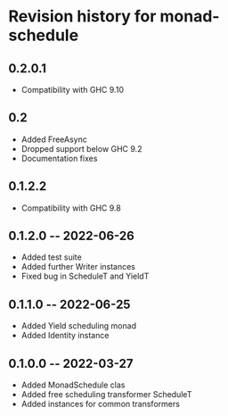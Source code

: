 # Revision history for monad-schedule

## 0.2.0.1

* Compatibility with GHC 9.10

## 0.2

* Added FreeAsync
* Dropped support below GHC 9.2
* Documentation fixes

## 0.1.2.2

* Compatibility with GHC 9.8

## 0.1.2.0 -- 2022-06-26

* Added test suite
* Added further Writer instances
* Fixed bug in ScheduleT and YieldT

## 0.1.1.0 -- 2022-06-25

* Added Yield scheduling monad
* Added Identity instance

## 0.1.0.0 -- 2022-03-27

* Added MonadSchedule clas
* Added free scheduling transformer ScheduleT
* Added instances for common transformers
